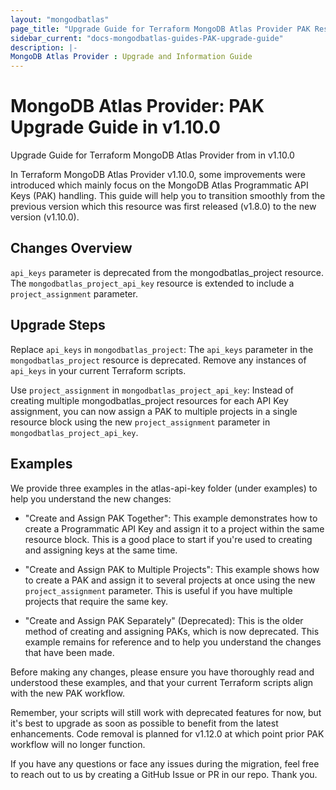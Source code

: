 ```yaml
---
layout: "mongodbatlas"
page_title: "Upgrade Guide for Terraform MongoDB Atlas Provider PAK Resource in v1.10.0"
sidebar_current: "docs-mongodbatlas-guides-PAK-upgrade-guide"
description: |-
MongoDB Atlas Provider : Upgrade and Information Guide
---
```


# MongoDB Atlas Provider: PAK Upgrade Guide in v1.10.0
Upgrade Guide for Terraform MongoDB Atlas Provider from in v1.10.0

In Terraform MongoDB Atlas Provider v1.10.0, some improvements were introduced which mainly focus on the MongoDB Atlas Programmatic API Keys (PAK) handling. This guide will help you to transition smoothly from the previous version which this resource was first released (v1.8.0) to the new version (v1.10.0).

## Changes Overview
`api_keys` parameter is deprecated from the mongodbatlas_project resource.
The `mongodbatlas_project_api_key` resource is extended to include a `project_assignment` parameter.

## Upgrade Steps
Replace `api_keys` in `mongodbatlas_project`: The `api_keys` parameter in the `mongodbatlas_project` resource is deprecated. Remove any instances of `api_keys` in your current Terraform scripts.

Use `project_assignment` in `mongodbatlas_project_api_key`: Instead of creating multiple mongodbatlas_project resources for each API Key assignment, you can now assign a PAK to multiple projects in a single resource block using the new `project_assignment` parameter in `mongodbatlas_project_api_key`.

## Examples
We provide three examples in the atlas-api-key folder (under examples) to help you understand the new changes:

* "Create and Assign PAK Together": This example demonstrates how to create a Programmatic API Key and assign it to a project within the same resource block. This is a good place to start if you're used to creating and assigning keys at the same time.

* "Create and Assign PAK to Multiple Projects": This example shows how to create a PAK and assign it to several projects at once using the new `project_assignment` parameter. This is useful if you have multiple projects that require the same key.

* "Create and Assign PAK Separately" (Deprecated): This is the older method of creating and assigning PAKs, which is now deprecated. This example remains for reference and to help you understand the changes that have been made.

Before making any changes, please ensure you have thoroughly read and understood these examples, and that your current Terraform scripts align with the new PAK workflow.

Remember, your scripts will still work with deprecated features for now, but it's best to upgrade as soon as possible to benefit from the latest enhancements. Code removal is planned for v1.12.0 at which point prior PAK workflow will no longer function.

If you have any questions or face any issues during the migration, feel free to reach out to us by creating a GitHub Issue or PR in our repo. Thank you.  
